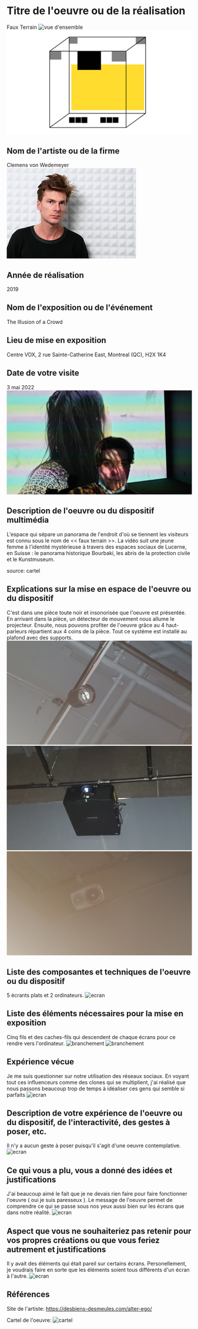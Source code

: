 # Titre de l'oeuvre ou de la réalisation 

Faux Terrain
![vue d'ensemble](medias/vue_d_ensemble.png)
![croquis](media/croquis.jpg)
## Nom de l'artiste ou de la firme

Clemens von Wedemeyer
![clemens](media/clemens.jpeg)

## Année de réalisation

2019

## Nom de l'exposition ou de l'événement 

The Illusion of a Crowd

## Lieu de mise en exposition 

Centre VOX, 2 rue Sainte-Catherine East, Montreal (QC), H2X 1K4

## Date de votre visite 

3 mai 2022 
![William Beauvais à l'exposition](media/moi.jpg)

## Description de l'oeuvre ou du dispositif multimédia 

L'espace qui sépare un panorama de l'endroit d'où se tiennent les visiteurs est connu sous le nom de << faux terrain >>. La vidéo suit une jeune femme à l'identité mystérieuse à travers des espaces sociaux de Lucerne, en Suisse : le panorama historique Bourbaki, les abris de la protection civile et le Kunstmuseum.

source: cartel

## Explications sur la mise en espace de l'oeuvre ou du dispositif 

C'est dans une pièce toute noir et insonorisée que l'oeuvre est présentée. En arrivant dans la pièce, un détecteur de mouvement nous allume le projecteur. Ensuite, nous pouvons profiter de l'oeuvre grâce au 4 haut-parleurs répartient aux 4 coins de la pièce. Tout ce système est installé au plafond avec des supports.
![détecteur](media/detecteur.jpg)
![projecteur](media/projecteur.jpg)
![haut-parleur](media/haut_parleur.jpg)
## Liste des composantes et techniques de l'oeuvre ou du dispositif 

5 écrants plats et 2 ordinateurs.
![ecran](media/ecran_1.png)

## Liste des éléments nécessaires pour la mise en exposition 

Cinq fils et des caches-fils qui descendent de chaque écrans pour ce rendre vers l'ordinateur.
![branchement](media/branchement_1.png)
![branchement](media/branchement_2.png)
## Expérience vécue 

Je me suis questionner sur notre utilisation des réseaux sociaux. En voyant tout ces influenceurs comme des clones qui se multiplient, j'ai réalisé que nous passons beaucoup trop de temps à idéaliser ces gens qui semble si parfaits
![ecran](media/ecran_2.png)
## Description de votre expérience de l'oeuvre ou du dispositif, de l'interactivité, des gestes à poser, etc. 

Il n'y a aucun geste à poser puisqu'il s'agit d'une oeuvre contemplative.
![ecran](media/ecran_3.png)
## Ce qui vous a plu, vous a donné des idées et justifications 

J'ai beaucoup aimé le fait que je ne devais rien faire pour faire fonctionner l'oeuvre ( oui je suis paresseux ). Le message de l'oeuvre permet de comprendre ce qui se passe sous nos yeux aussi bien sur les écrans que dans notre réalité.
![ecran](media/ecran_3.png)
## Aspect que vous ne souhaiteriez pas retenir pour vos propres créations ou que vous feriez autrement et justifications 

Il y avait des éléments qui était pareil sur certains écrans. Personellement, je voudrais faire en sorte que les éléments soient tous différents d'un écran à l'autre.
![ecran](media/ecran_4.png)
## Références
Site de l'artiste:
https://desbiens-desmeules.com/alter-ego/

Cartel de l'oeuvre:
![cartel](media/cartel.png)
